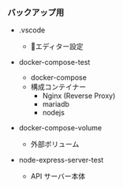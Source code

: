 ### バックアップ用
- .vscode
    - エディター設定

- docker-compose-test
    - docker-compose
    - 構成コンテイナー
        - Nginx (Reverse Proxy)
        - mariadb
        - nodejs

- docker-compose-volume
    - 外部ボリューム

- node-express-server-test
    - API サーバー本体